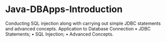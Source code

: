 # Java-DBApps-Introduction
Conducting SQL injection along with carrying out simple JDBC statements and advanced concepts.
Application to Database Connection
• JDBC Statements;
• SQL Injection;
• Advanced Concepts.
